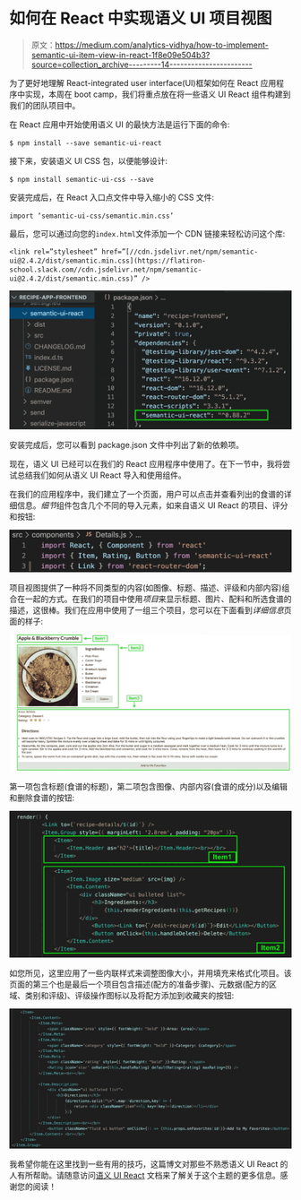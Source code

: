 # 如何在 React 中实现语义 UI 项目视图

> 原文：<https://medium.com/analytics-vidhya/how-to-implement-semantic-ui-item-view-in-react-1f8e09e504b3?source=collection_archive---------14----------------------->

为了更好地理解 React-integrated user interface(UI)框架如何在 React 应用程序中实现，本周在 boot camp，我们将重点放在将一些语义 UI React 组件构建到我们的团队项目中。

在 React 应用中开始使用语义 UI 的最快方法是运行下面的命令:

`$ npm install --save semantic-ui-react`

接下来，安装语义 UI CSS 包，以便能够设计:

`$ npm install semantic-ui-css --save`

安装完成后，在 React 入口点文件中导入缩小的 CSS 文件:

`import ‘semantic-ui-css/semantic.min.css’`

最后，您可以通过向您的`index.html`文件添加一个 CDN 链接来轻松访问这个库:

```
<link rel=”stylesheet” href=”[//cdn.jsdelivr.net/npm/semantic-ui@2.4.2/dist/semantic.min.css](https://flatiron-school.slack.com//cdn.jsdelivr.net/npm/semantic-ui@2.4.2/dist/semantic.min.css)” />
```

![](img/f4a1df3beba89aaea90bdc3baa6dc74b.png)

安装完成后，您可以看到 package.json 文件中列出了新的依赖项。

现在，语义 UI 已经可以在我们的 React 应用程序中使用了。在下一节中，我将尝试总结我们如何从语义 UI React 导入和使用组件。

在我们的应用程序中，我们建立了一个页面，用户可以点击并查看列出的食谱的详细信息。*细节*组件包含几个不同的导入元素，如来自语义 UI React 的项目、评分和按钮:

![](img/326c96badbdf0a403f400b0b7c9b941b.png)

项目视图提供了一种将不同类型的内容(如图像、标题、描述、评级和内部内容)组合在一起的方式。在我们的项目中使用*项目*来显示标题、图片、配料和所选食谱的描述，这很棒。我们在应用中使用了一组三个项目，您可以在下面看到*详细信息*页面的样子:

![](img/8419b1f7f964b5c610320f5959199edd.png)

第一项包含标题(食谱的标题)，第二项包含图像、内部内容(食谱的成分)以及编辑和删除食谱的按钮:

![](img/4f350a328a01a4d62b21f9065e966ae5.png)

如您所见，这里应用了一些内联样式来调整图像大小，并用填充来格式化项目。该页面的第三个也是最后一个项目包含描述(配方的准备步骤)、元数据(配方的区域、类别和评级)、评级操作图标以及将配方添加到收藏夹的按钮:

![](img/1d95cdec6d47248150598748367c2b68.png)

我希望你能在这里找到一些有用的技巧，这篇博文对那些不熟悉语义 UI React 的人有所帮助。请随意访问[语义 UI React](https://react.semantic-ui.com/) 文档来了解关于这个主题的更多信息。感谢您的阅读！
